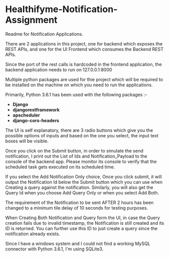 # Healthifyme-Notification-Assignment

Readme for Notification Applications.

There are 2 applications in this project, one for backend which exposes the REST APIs, and one for the UI Frontend which consumes the Backend REST APIs.

Since the port of the rest calls is hardcoded in the frontend application, the backend application needs to run on 127.0.0.1:8000

Multiple python packages are used for thie project which will be required to be installed on the machine on which you need to run the applications.

Primarily, Python 3.6.1 has been used with the following packages :-
* **Django**
* **djangorestframework**
* **apscheduler**
* **django-cors-headers**

The UI is self explanatory, there are 3 radio buttons which give you the possible options of inputs and based on the one you select, the input text boxes will be visible.

Once you click on the Submit button, in order to simulate the send notification, I print out the List of Ids and Notification_Payload to the console of the backend app. Please monitor its console to verify that the scheduled task gets executed on its scheduled time.

If you select the Add Notification Only choice, Once you click submit, it will output the Notification Id below the Submit button which you can use when Creating a query against the notification.
Similarly, you will also get the Query Id when you choose Add Query Only or when you select Add Both.

The requirement of the Notification to be sent AFTER 2 hours has been changed to a minimum tile delay of 10 seconds for testing purposes.

When Creating Both Notification and Query form the UI, in case the Query creation fails due to invalid timestamp, the Notification is still created and its ID is returned. You can further use this ID to just create a query since the notification already exists.

Since I have a windows system and I could not find a working MySQL connector with Python 3.6.1, I'm using SQLite3.
